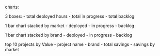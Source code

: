 charts:

3 boxes: - total deployed hours - total in progress - total backlog

1 bar chart stacked by market - deployed - in progress - backlog

1 bar chart stacked by brand - deployed - in progress - backlog

top 10 projects by Value - project name - brand - total savings - savings by market
